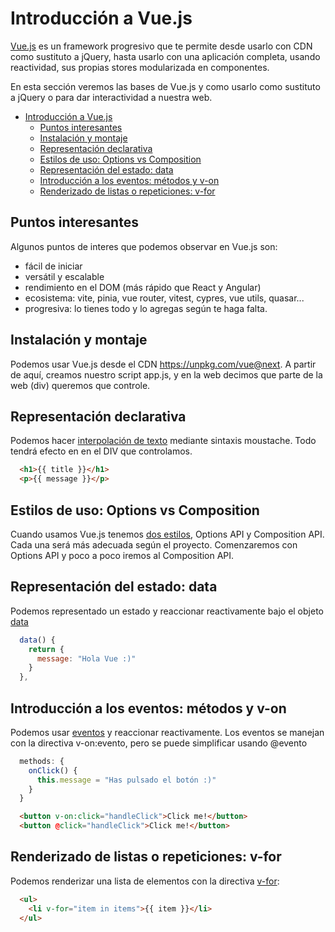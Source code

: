  # Introducción a Vue.js
[Vue.js](https://vuejs.org/) es un framework progresivo que te permite desde usarlo con CDN como sustituto a jQuery, hasta usarlo con una aplicación completa, usando reactividad, sus propias stores modularizada en componentes.

En esta sección veremos las bases de Vue.js y como usarlo como sustituto a jQuery o para dar interactividad a nuestra web.
- [Introducción a Vue.js](#introducción-a-vuejs)
  - [Puntos interesantes](#puntos-interesantes)
  - [Instalación y montaje](#instalación-y-montaje)
  - [Representación declarativa](#representación-declarativa)
  - [Estilos de uso: Options vs Composition](#estilos-de-uso-options-vs-composition)
  - [Representación del estado: data](#representación-del-estado-data)
  - [Introducción a los eventos: métodos y v-on](#introducción-a-los-eventos-métodos-y-v-on)
  - [Renderizado de listas o repeticiones: v-for](#renderizado-de-listas-o-repeticiones-v-for)

## Puntos interesantes
Algunos puntos de interes que podemos observar en Vue.js son:
- fácil de iniciar 
- versátil y escalable 
- rendimiento en el DOM (más rápido que React y Angular)
- ecosistema: vite, pinia, vue router, vitest, cypres, vue utils, quasar...
- progresiva: lo tienes todo y lo agregas según te haga falta.

## Instalación y montaje
Podemos usar Vue.js desde el CDN https://unpkg.com/vue@next. A partir de aquí, creamos nuestro script app.js, y en la web decimos que parte de la web (div) queremos que controle.

## Representación declarativa
Podemos hacer [interpolación de texto](https://vuejs.org/guide/essentials/template-syntax.html#text-interpolation) mediante sintaxis moustache. Todo tendrá efecto en en el DIV que controlamos.
```html
  <h1>{{ title }}</h1>
  <p>{{ message }}</p>
```

## Estilos de uso: Options vs Composition
Cuando usamos Vue.js tenemos [dos estilos](https://vuejs.org/guide/introduction.html#api-styles), Options API y Composition API. Cada una será más adecuada según el proyecto. Comenzaremos con Options API y poco a poco iremos al Composition API.

## Representación del estado: data
Podemos representado un estado y reaccionar reactivamente bajo el objeto [data](https://vuejs.org/guide/essentials/reactivity-fundamentals.html#declaring-reactive-state)
```js
  data() {
    return {
      message: "Hola Vue :)"
    }
  },
```

## Introducción a los eventos: métodos y v-on 
Podemos usar [eventos](https://vuejs.org/guide/essentials/event-handling.html)  y reaccionar reactivamente.
Los eventos se manejan con la directiva v-on:evento, pero se puede simplificar usando @evento
```js
  methods: {
    onClick() {
      this.message = "Has pulsado el botón :)"
    }
  }
```
```html
  <button v-on:click="handleClick">Click me!</button>
  <button @click="handleClick">Click me!</button>
```

## Renderizado de listas o repeticiones: v-for
Podemos renderizar una lista de elementos con la directiva [v-for](https://vuejs.org/api/built-in-directives.html#v-for):
```html
  <ul>
    <li v-for="item in items">{{ item }}</li>
  </ul>
```